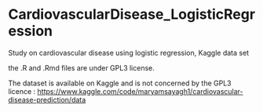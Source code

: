 # CardiovascularDisease_LogisticRegression
Study on cardiovascular disease using logistic regression, Kaggle data set

the .R and .Rmd files are under GPL3 license.

The dataset is available on Kaggle and is not concerned by the GPL3 licence :
https://www.kaggle.com/code/maryamsayagh1/cardiovascular-disease-prediction/data

